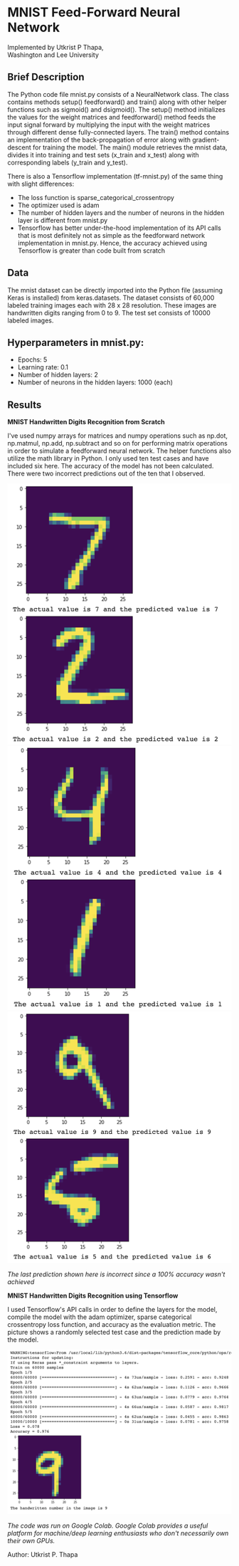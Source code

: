# MNIST Feed-Forward Neural Network 

Implemented by Utkrist P Thapa,  
Washington and Lee University 

## Brief Description 
The Python code file mnist.py consists of a NeuralNetwork class. The class contains methods setup() feedforward() and train() along with other helper functions such as sigmoid() and dsigmoid(). The setup() method initializes the values for the weight matrices and feedforward() method feeds the input signal forward by multiplying the input with the weight matrices through different dense fully-connected layers. The train() method contains an implementation of the back-propagation of error along with gradient-descent for training the model. The main() module retrieves the mnist data, divides it into training and test sets (x_train and x_test) along with corresponding labels (y_train and y_test). 

There is also a Tensorflow implementation (tf-mnist.py) of the same thing with slight differences: 
  - The loss function is sparse_categorical_crossentropy
  - The optimizer used is adam
  - The number of hidden layers and the number of neurons in the hidden layer is different from mnist.py
  - Tensorflow has better under-the-hood implementation of its API calls that is most definitely not as simple as the   feedforward network implementation in mnist.py. Hence, the accuracy achieved using Tensorflow is greater than code built from scratch
  
## Data
The mnist dataset can be directly imported into the Python file (assuming Keras is installed) from keras.datasets. The dataset consists of 60,000 labeled training images each with 28 x 28 resolution. These images are handwritten digits ranging from 0 to 9. The test set consists of 10000 labeled images. 

## Hyperparameters in mnist.py: 
  - Epochs: 5
  - Learning rate: 0.1 
  - Number of hidden layers: 2
  - Number of neurons in the hidden layers: 1000 (each)
  
## Results 

**MNIST Handwritten Digits Recognition from Scratch**

I've used numpy arrays for matrices and numpy operations such as np.dot, np.matmul, np.add, np.subtract and so on for performing matrix operations in order to simulate a feedforward neural network. The helper functions also utilize the math library in Python.
I only used ten test cases and have included six here. The accuracy of the model has not been calculated. There were two incorrect predictions out of the ten that I observed. 

![mnist1](https://raw.githubusercontent.com/7122indigogondolier/mnist-ffnn/master/mnist1.png)
![mnist2](https://raw.githubusercontent.com/7122indigogondolier/mnist-ffnn/master/mnist2.png)
![mnist3](https://raw.githubusercontent.com/7122indigogondolier/mnist-ffnn/master/mnist3.png)

*The last prediction shown here is incorrect since a 100% accuracy wasn't achieved* 

**MNIST Handwritten Digits Recognition using Tensorflow**

I used Tensorflow's API calls in order to define the layers for the model, compile the model with the adam optimizer, sparse categorical crossentropy loss function, and accuracy as the evaluation metric. The picture shows a randomly selected test case and the prediction made by the model. 

![mnist4](https://raw.githubusercontent.com/7122indigogondolier/mnist-ffnn/master/mnist4.png)

*The code was run on Google Colab. Google Colab provides a useful platform for machine/deep learning enthusiasts who don't necessarily own their own GPUs.*

Author: Utkrist P. Thapa 



